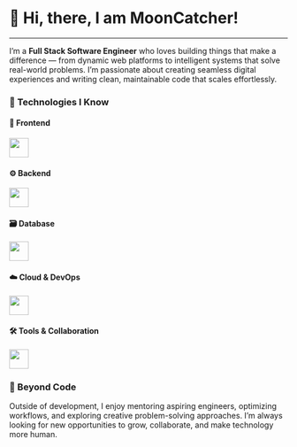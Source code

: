 # 👋 Hi, there, I am MoonCatcher!

---

I’m a **Full Stack Software Engineer** who loves building things that make a difference — from dynamic web platforms to intelligent systems that solve real-world problems. I’m passionate about creating seamless digital experiences and writing clean, maintainable code that scales effortlessly.

<!-- ### 💡 What Drives Me

I believe great engineering is about more than just code — it’s about curiosity, problem-solving, and impact. I enjoy turning complex ideas into elegant, practical solutions that users actually love. Collaboration, innovation, and continuous learning are at the core of how I work. -->

<!-- ### ⚙️ What I Focus On

* Designing thoughtful, user-centered applications
* Building efficient, reliable systems that scale
* Writing code that’s simple, clear, and purposeful
* Automating workflows and improving performance wherever possible
* Staying ahead of new technologies and emerging trends

### 🧭 What I’m Exploring

I’m currently diving deeper into modern architecture patterns, AI-driven automation, and ways to make digital systems smarter and more adaptive. I’m especially interested in how technology can simplify complex challenges and empower users. -->

### 🧰 Technologies I Know  

#### 🎨 Frontend  
<p align="left">
  <img height="35" src="https://skillicons.dev/icons?i=js,ts,react,next,vue,angular,redux,tailwind,html,css" />
</p>

#### ⚙️ Backend  
<p align="left">
  <img height="35" src="https://skillicons.dev/icons?i=nodejs,express,python,django,flask,fastapi,php,laravel,ruby,rust" />
</p>

#### 🗃️ Database  
<p align="left">
  <img height="35" src="https://skillicons.dev/icons?i=mysql,postgres,mongodb,redis" />
</p>

#### ☁️ Cloud & DevOps  
<p align="left">
  <img height="35" src="https://skillicons.dev/icons?i=aws,azure,gcp,firebase,docker,linux" />
</p>

#### 🛠️ Tools & Collaboration  
<p align="left">
  <img height="35" src="https://skillicons.dev/icons?i=git,github,vscode,jest,postman,figma" />
</p>

### 🌱 Beyond Code

Outside of development, I enjoy mentoring aspiring engineers, optimizing workflows, and exploring creative problem-solving approaches. I’m always looking for new opportunities to grow, collaborate, and make technology more human.


<!-- ### 📫 Let’s Connect

* 🌐 [Portfolio / Website](#)
* 💼 [LinkedIn](#)
* 🧑‍💻 [Email Me](#)
* 🐙 [GitHub](#) -->


